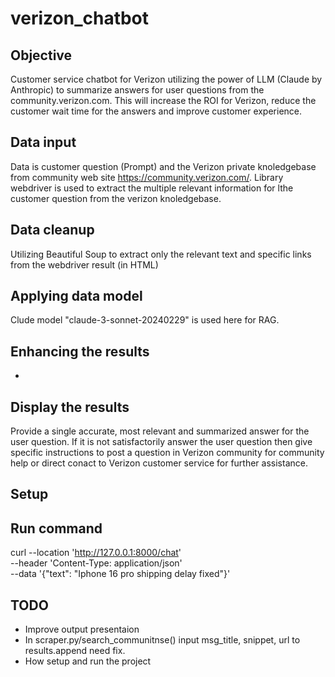 # verizon_chatbot

## Objective

Customer service chatbot for Verizon utilizing the power of LLM (Claude by Anthropic) to summarize answers for user questions from the community.verizon.com. This will increase the ROI for Verizon, reduce the customer wait time for the answers and improve customer experience.

## Data input

Data is customer question (Prompt) and the Verizon private knoledgebase from community web site https://community.verizon.com/. Library webdriver is used to extract the multiple relevant information for lthe customer question from the verizon knoledgebase.

## Data cleanup

Utilizing Beautiful Soup to extract only the relevant text and specific links from the webdriver result (in HTML)

## Applying data model

Clude model "claude-3-sonnet-20240229" is used here for RAG.

## Enhancing the results

-

## Display the results

Provide a single accurate, most relevant and summarized answer for the user question. If it is not satisfactorily answer the user question then give specific instructions to post a question in Verizon community for community help or direct conact to Verizon customer service for further assistance.

## Setup

## Run command

curl --location 'http://127.0.0.1:8000/chat' \
--header 'Content-Type: application/json' \
--data '{"text": "Iphone 16 pro shipping delay fixed"}'

## TODO

- Improve output presentaion
- In scraper.py/search_communitnse() input msg_title, snippet, url to results.append need fix.
- How setup and run the project
